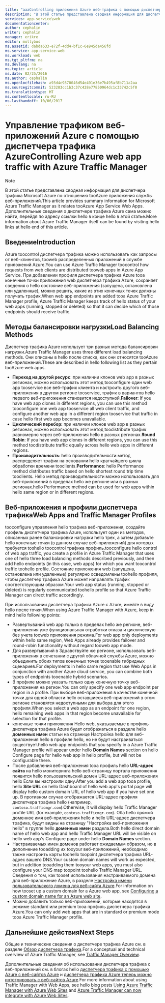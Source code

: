 ```yaml
---
title: "aaaControlling приложения Azure веб-трафика с помощью диспетчера трафика Azure"
description: "В этой статье представлена сводная информация для диспетчера трафика Azure относительно tooAzure веб-приложений."
services: app-service\web
documentationcenter: 
author: cephalin
writer: cephalin
manager: erikre
editor: mollybos
ms.assetid: dabda633-e72f-4dd4-bf1c-6e945da456fd
ms.service: app-service-web
ms.workload: web
ms.tgt_pltfrm: na
ms.devlang: na
ms.topic: article
ms.date: 02/25/2016
ms.author: cephalin
ms.openlocfilehash: a93d4c9370046d54e401e36e7b495af8b711a2aa
ms.sourcegitcommit: 523283cc1b3c37c428e77850964dc1c33742c5f0
ms.translationtype: MT
ms.contentlocale: ru-RU
ms.lasthandoff: 10/06/2017
---
```

# <a name="controlling-azure-web-app-traffic-with-azure-traffic-manager"></a><span data-ttu-id="8d486-103">Управление трафиком веб-приложений Azure с помощью диспетчера трафика Azure</span><span class="sxs-lookup"><span data-stu-id="8d486-103">Controlling Azure web app traffic with Azure Traffic Manager</span></span>
> [!NOTE]
> <span data-ttu-id="8d486-104">В этой статье представлена сводная информация для диспетчера трафика Microsoft Azure по отношению tooAzure приложения службы веб-приложений.</span><span class="sxs-lookup"><span data-stu-id="8d486-104">This article provides summary information for Microsoft Azure Traffic Manager as it relates tooAzure App Service Web Apps.</span></span> <span data-ttu-id="8d486-105">Дополнительные сведения о диспетчере трафика Azure сама можно найти, перейдя по адресу ссылки hello в конце hello в этой статье.</span><span class="sxs-lookup"><span data-stu-id="8d486-105">More information about Azure Traffic Manager itself can be found by visiting hello links at hello end of this article.</span></span>
> 
> 

## <a name="introduction"></a><span data-ttu-id="8d486-106">Введение</span><span class="sxs-lookup"><span data-stu-id="8d486-106">Introduction</span></span>
<span data-ttu-id="8d486-107">Azure toocontrol диспетчера трафика можно использовать как запросы от веб-клиентов, tooweb распределенных приложений в службе приложений Azure.</span><span class="sxs-lookup"><span data-stu-id="8d486-107">You can use Azure Traffic Manager toocontrol how requests from web clients are distributed tooweb apps in Azure App Service.</span></span> <span data-ttu-id="8d486-108">При добавлении профиля диспетчера трафика Azure tooa конечные точки приложения web диспетчера трафика Azure, сохраняет сведения о hello состояние веб-приложения (запущена, остановлена или удаленные), можно решить, какие из этих конечных точек должны получать трафик.</span><span class="sxs-lookup"><span data-stu-id="8d486-108">When web app endpoints are added tooa Azure Traffic Manager profile, Azure Traffic Manager keeps track of hello status of your web apps (running, stopped or deleted) so that it can decide which of those endpoints should receive traffic.</span></span>

## <a name="load-balancing-methods"></a><span data-ttu-id="8d486-109">Методы балансировки нагрузки</span><span class="sxs-lookup"><span data-stu-id="8d486-109">Load Balancing Methods</span></span>
<span data-ttu-id="8d486-110">Диспетчер трафика Azure использует три разных метода балансировки нагрузки.</span><span class="sxs-lookup"><span data-stu-id="8d486-110">Azure Traffic Manager uses three different load balancing methods.</span></span> <span data-ttu-id="8d486-111">Они описаны в hello после списка, как они относятся tooAzure веб-приложений.</span><span class="sxs-lookup"><span data-stu-id="8d486-111">These are described  in hello following list as they pertain tooAzure web apps.</span></span>

* <span data-ttu-id="8d486-112">**Переход на другой ресурс**: при наличии клонов web app в разных регионах, можно использовать этот метод tooconfigure один web app tooservice все веб-трафик клиента и настроить другого веб-приложения в другом регионе tooservice, трафик в вариантов hello первого веб-приложения становится недоступной.</span><span class="sxs-lookup"><span data-stu-id="8d486-112">**Failover**: If you have web app clones in different regions, you can use this method tooconfigure one web app tooservice all web client traffic, and configure another web app in a different region tooservice that traffic in case hello first web app becomes unavailable.</span></span>
* <span data-ttu-id="8d486-113">**Циклический перебор**: при наличии клонов web app в разных регионах, можно использовать этот метод toodistribute трафик равномерно через веб-приложения hello в разных регионах.</span><span class="sxs-lookup"><span data-stu-id="8d486-113">**Round Robin**: If you have web app clones in different regions, you can use this method toodistribute traffic equally across hello web apps in different regions.</span></span>
* <span data-ttu-id="8d486-114">**Производительность**: hello производительности метод распределяет трафик на основании hello кратчайшего цикла обработки времени tooclients.</span><span class="sxs-lookup"><span data-stu-id="8d486-114">**Performance**: hello Performance method distributes traffic based on hello shortest round trip time tooclients.</span></span> <span data-ttu-id="8d486-115">Hello метод производительности можно использовать для веб-приложений в пределах hello же регионе или в разных регионах.</span><span class="sxs-lookup"><span data-stu-id="8d486-115">hello Performance method can be used for web apps within hello same region or in different regions.</span></span>

## <a name="web-apps-and-traffic-manager-profiles"></a><span data-ttu-id="8d486-116">Веб-приложения и профили диспетчера трафика</span><span class="sxs-lookup"><span data-stu-id="8d486-116">Web Apps and Traffic Manager Profiles</span></span>
<span data-ttu-id="8d486-117">tooconfigure управления hello трафика веб-приложения, создайте профиль диспетчера трафика Azure, использует один из методов, описанных ранее балансировки нагрузки hello трех, а затем добавьте hello конечные точки (в данном случае веб-приложений) для которых требуется toohello toocontrol трафика профиль.</span><span class="sxs-lookup"><span data-stu-id="8d486-117">tooconfigure hello control of web app traffic, you create a profile in Azure Traffic Manager that uses one of hello three load balancing methods described previously, and then add hello endpoints (in this case, web apps) for which you want toocontrol traffic toohello profile.</span></span> <span data-ttu-id="8d486-118">Состояние приложения web (запущена, остановлена или удаленные) регулярно осведомлены toohello профиля, чтобы диспетчер трафика Azure может направлять трафик соответствующим образом.</span><span class="sxs-lookup"><span data-stu-id="8d486-118">Your web app status (running, stopped or deleted) is regularly communicated toohello profile so that Azure Traffic Manager can direct traffic accordingly.</span></span>

<span data-ttu-id="8d486-119">При использовании диспетчера трафика Azure с Azure, имейте в виду hello после точки.</span><span class="sxs-lookup"><span data-stu-id="8d486-119">When using Azure Traffic Manager with Azure, keep in mind hello following points:</span></span>

* <span data-ttu-id="8d486-120">Развертываний web app только в пределах hello же регионе, веб-приложения уже функциональная отработки отказа и циклическую без учета tooweb приложения режима.</span><span class="sxs-lookup"><span data-stu-id="8d486-120">For web app only deployments within hello same region, Web Apps already provides failover and round-robin functionality without regard tooweb app mode.</span></span>
* <span data-ttu-id="8d486-121">Для развертываний в Здравствуйте же регионе, использовать веб-приложения в сочетании с другой облачной службы Azure, можно объединить обоих типов конечных точек tooenable гибридных сценариев.</span><span class="sxs-lookup"><span data-stu-id="8d486-121">For deployments in hello same region that use Web Apps in conjunction with another Azure cloud service, you can combine both types of endpoints tooenable hybrid scenarios.</span></span>
* <span data-ttu-id="8d486-122">В профиле можно указать только одну конечную точку веб-приложения на регион.</span><span class="sxs-lookup"><span data-stu-id="8d486-122">You can only specify one web app endpoint per region in a profile.</span></span> <span data-ttu-id="8d486-123">При выборе веб-приложения в качестве конечной точки для одной области hello оставшиеся веб-приложений в этом регионе становятся недоступными для выбора для этого профиля.</span><span class="sxs-lookup"><span data-stu-id="8d486-123">When you select a web app as an endpoint for one region, hello remaining web apps in that region become unavailable for selection for that profile.</span></span>
* <span data-ttu-id="8d486-124">конечные точки приложения Hello web, указываемые в профиль диспетчера трафика Azure будет отображаться в разделе hello **доменных имен** статьи на странице Настройка hello для веб-приложения hello в профиле hello, но не будут настраиваться существует.</span><span class="sxs-lookup"><span data-stu-id="8d486-124">hello web app endpoints that you specify in a Azure Traffic Manager profile will appear under hello **Domain Names** section on hello Configure page for hello web app in hello profile, but will not be configurable there.</span></span>
* <span data-ttu-id="8d486-125">После добавления веб-приложения tooa профиль hello **URL-адрес сайта** на hello мониторинга hello веб-страницу портала приложения появится hello пользовательский домен URL-адрес веб-приложения hello Если вы настроили одну.</span><span class="sxs-lookup"><span data-stu-id="8d486-125">After you add a web app tooa profile, hello **Site URL** on hello Dashboard of hello web app's portal page will display hello custom domain URL of hello web app if you have set one up.</span></span> <span data-ttu-id="8d486-126">В противном случае отображается URL-адрес профиля диспетчера трафика hello (например, `contoso.trafficmgr.com`).</span><span class="sxs-lookup"><span data-stu-id="8d486-126">Otherwise, it will display hello Traffic Manager profile URL (for example, `contoso.trafficmgr.com`).</span></span> <span data-ttu-id="8d486-127">Оба hello прямой доменное имя веб-приложения hello и hello URL-адрес диспетчера трафика, будут видны на страницу "Настройка веб-приложения hello" в группе hello **доменных имен** раздела.</span><span class="sxs-lookup"><span data-stu-id="8d486-127">Both hello direct domain name of hello web app and hello Traffic Manager URL will be visible on hello web app's Configure page under hello **Domain Names** section.</span></span>
* <span data-ttu-id="8d486-128">Настраиваемых имен доменов работает ожидаемым образом, но в дополнение tooadding их tooyour веб-приложений, необходимо также настроить карты toohello toopoint диспетчера трафика URL-адрес вашего DNS.</span><span class="sxs-lookup"><span data-stu-id="8d486-128">Your custom domain names will work as expected, but in addition tooadding them tooyour web apps, you must also configure your DNS map toopoint toohello Traffic Manager URL.</span></span> <span data-ttu-id="8d486-129">Сведения о том, как tooset использования настраиваемого домена для веб-приложение Azure, в разделе [Настройка имени пользовательского домена для веб-сайта Azure](app-service-web-tutorial-custom-domain.md).</span><span class="sxs-lookup"><span data-stu-id="8d486-129">For information on how tooset up a custom domain for a Azure web app,  see [Configuring a custom domain name for an Azure web site](app-service-web-tutorial-custom-domain.md).</span></span>
* <span data-ttu-id="8d486-130">Можно добавить только веб-приложений, которые находятся в режиме standard или premium tooa профиль диспетчера трафика Azure.</span><span class="sxs-lookup"><span data-stu-id="8d486-130">You can only add web apps that are in standard or premium mode tooa Azure Traffic Manager profile.</span></span>

## <a name="next-steps"></a><span data-ttu-id="8d486-131">Дальнейшие действия</span><span class="sxs-lookup"><span data-stu-id="8d486-131">Next Steps</span></span>
<span data-ttu-id="8d486-132">Общие и технические сведения о диспетчере трафика Azure см. в разделе [Обзор диспетчера трафика](../traffic-manager/traffic-manager-overview.md).</span><span class="sxs-lookup"><span data-stu-id="8d486-132">For a conceptual and technical overview of Azure Traffic Manager, see [Traffic Manager Overview](../traffic-manager/traffic-manager-overview.md).</span></span>

<span data-ttu-id="8d486-133">Дополнительные сведения об использовании диспетчера трафика с веб-приложений см. в блогах hello [диспетчера трафика с помощью Azure с веб-сайтов Azure](http://blogs.msdn.com/b/waws/archive/2014/03/18/using-windows-azure-traffic-manager-with-waws.aspx) и [диспетчера трафика Azure теперь можно интегрировать с веб-сайтов Azure](https://azure.microsoft.com/blog/2014/03/27/azure-traffic-manager-can-now-integrate-with-azure-web-sites/).</span><span class="sxs-lookup"><span data-stu-id="8d486-133">For more information about using Traffic Manager with Web Apps, see hello blog posts [Using Azure Traffic Manager with Azure Web Sites](http://blogs.msdn.com/b/waws/archive/2014/03/18/using-windows-azure-traffic-manager-with-waws.aspx) and [Azure Traffic Manager can now integrate with Azure Web Sites](https://azure.microsoft.com/blog/2014/03/27/azure-traffic-manager-can-now-integrate-with-azure-web-sites/).</span></span>

